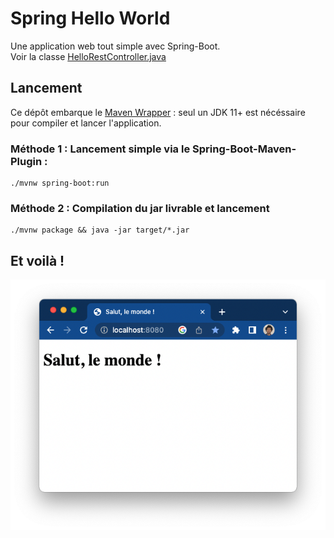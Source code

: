 # Spring Hello World

Une application web tout simple avec Spring-Boot.  
Voir la classe [HelloRestController.java](src/main/java/com/oxiane/springhelloworld/rest/HelloRestController.java)

## Lancement

Ce dépôt embarque le [Maven Wrapper](https://maven.apache.org/wrapper/) : seul un JDK 11+ est nécéssaire pour compiler et lancer l'application.

### Méthode 1 : Lancement simple via le Spring-Boot-Maven-Plugin :
````
./mvnw spring-boot:run
````

### Méthode 2 : Compilation du jar livrable et lancement

````
./mvnw package && java -jar target/*.jar
````

## Et voilà !

![capture d'écran](screenshot.png)

